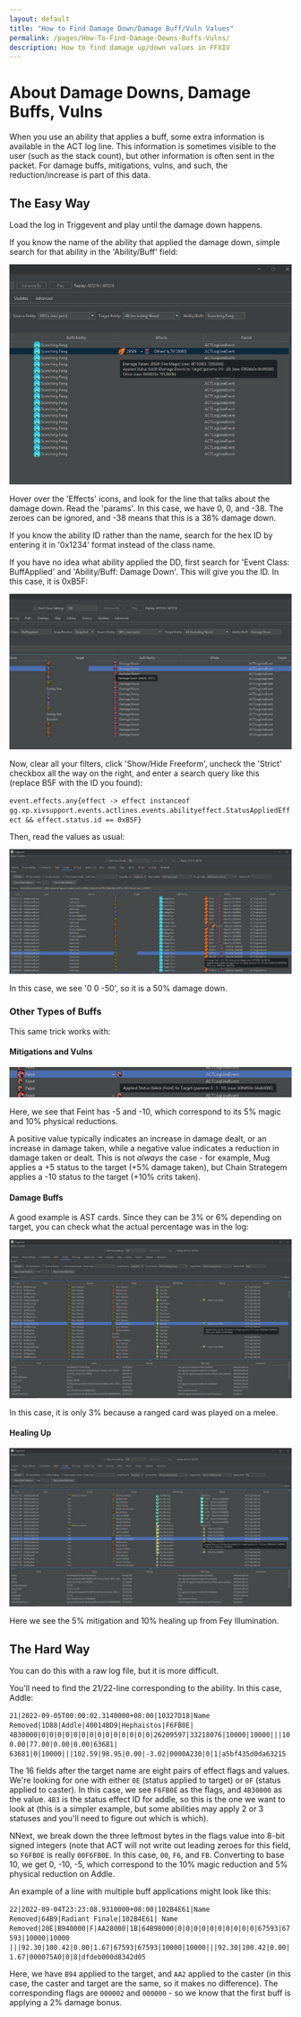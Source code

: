 ```yaml
---
layout: default
title: "How to Find Damage Down/Damage Buff/Vuln Values"
permalink: /pages/How-To-Find-Damage-Downs-Buffs-Vulns/
description: How to find damage up/down values in FFXIV
---
```


# About Damage Downs, Damage Buffs, Vulns

When you use an ability that applies a buff, some extra information is available in the ACT log line.
This information is sometimes visible to the user (such as the stack count), but other information
is often sent in the packet. For damage buffs, mitigations, vulns, and such, the reduction/increase
is part of this data.

## The Easy Way

Load the log in Triggevent and play until the damage down happens.

If you know the name of the ability that applied the damage down, simple search for that ability in the
'Ability/Buff' field:

![Example of Damage Down](damage-down-example.png)

Hover over the 'Effects' icons, and look for the line that talks about the damage down. Read the 'params'.
In this case, we have 0, 0, and -38. The zeroes can be ignored, and -38 means that this is a 38% damage down.

If you know the ability ID rather than the name, search for the hex ID by entering it in '0x1234' format
instead of the class name.

If you have no idea what ability applied the DD, first search for 'Event Class: BuffApplied' and 
'Ability/Buff: Damage Down'. This will give you the ID. In this case, it is 0xB5F:

![Finding DD ID](dd-id-example.png)

Now, clear all your filters, click 'Show/Hide Freeform', uncheck the 'Strict' checkbox all the way
on the right, and enter a search query like this (replace B5F with the ID you found):

`event.effects.any{effect -> effect instanceof gg.xp.xivsupport.events.actlines.events.abilityeffect.StatusAppliedEffect && effect.status.id == 0xB5F}`

Then, read the values as usual:

![Another Damage Down Example](dd-example-2.png)

In this case, we see '0 0 -50', so it is a 50% damage down.

### Other Types of Buffs

This same trick works with:

#### Mitigations and Vulns

![Feint Example](Feint.png)

Here, we see that Feint has -5 and -10, which correspond to its 5% magic and 10% physical reductions.

A positive value typically indicates an increase in damage dealt, or an increase in damage taken, while a negative
value indicates a reduction in damage taken or dealt. This is not *always* the case - for example, Mug applies a +5
status to the target (+5% damage taken), but Chain Strategem applies a -10 status to the target (+10% crits taken).

#### Damage Buffs

A good example is AST cards. Since they can be 3% or 6% depending on target, you can check what the actual percentage
was in the log:

![AST Card Example](AST-example.png)

In this case, it is only 3% because a ranged card was played on a melee.

#### Healing Up

![Fey Illumination Example](Fey-Illum.png)

Here we see the 5% mitigation and 10% healing up from Fey Illumination.

## The Hard Way

You can do this with a raw log file, but it is more difficult.

You'll need to find the 21/22-line corresponding to the ability. In this case, Addle:

`21|2022-09-05T00:00:02.3140000+08:00|10327D18|Name Removed|1D88|Addle|40014BD9|Hephaistos|F6FB0E|
4B30000|0|0|0|0|0|0|0|0|0|0|0|0|0|0|26209597|33218076|10000|10000|||100.00|77.00|0.00|0.00|63681|
63681|0|10000|||102.59|98.95|0.00|-3.02|0000A230|0|1|a5bf435d0da63215`

The 16 fields after the target name are eight pairs of effect flags and values. We're looking for one with either `0E` (status applied to target) or `0F` (status applied to caster).
In this case, we see `F6FB0E` as the flags, and `4B30000` as the value. `4B3` is the status effect ID for addle, so this is the one we want to look at (this is a simpler
example, but some abilities may apply 2 or 3 statuses and you'll need to figure out which is which).

NNext, we break down the three leftmost bytes in the flags value into 8-bit signed integers (note that ACT will not write out leading zeroes for this field, so 
`F6FB0E` is really `00F6FB0E`. In this case, `00`, `F6`, and `FB`. Converting to base 10, we get 0, -10, -5, which correspond to the 10% magic reduction and 5% physical
reduction on Addle.

An example of a line with multiple buff applications might look like this:

`22|2022-09-04T23:23:08.9310000+08:00|102B4E61|Name Removed|64B9|Radiant Finale|102B4E61|
Name Removed|20E|B940000|F|AA28000|1B|64B98000|0|0|0|0|0|0|0|0|0|0|67593|67593|10000|10000
|||92.30|100.42|0.00|1.67|67593|67593|10000|10000|||92.30|100.42|0.00|1.67|000075A0|0|8|dfdeb000d8342d05`

Here, we have `B94` applied to the target, and `AA2` applied to the caster (in this case, the caster and target are the same, so it makes no difference).
The corresponding flags are `000002` and `000000` - so we know that the first buff is applying a 2% damage bonus.
